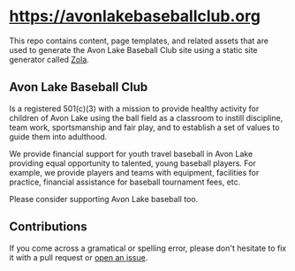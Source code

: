 # https://avonlakebaseballclub.org

This repo contains content, page templates, and related assets that are used to generate the Avon Lake Baseball Club site using a static site generator called [Zola](https://www.getzola.org).

## Avon Lake Baseball Club
Is a registered 501(c)(3) with a mission to provide healthy activity for children of Avon Lake using the ball field as a classroom to instill discipline, team work, sportsmanship and fair play, and to establish a set of values to guide them into adulthood.

We provide financial support for youth travel baseball in Avon Lake providing equal opportunity to talented, young baseball players. For example, we provide players and teams with equipment, facilities for practice, financial assistance for baseball tournament fees, etc.

Please consider supporting Avon Lake baseball too.

## Contributions

If you come across a gramatical or spelling error, please don't hesitate to fix it with a pull request or [open an issue](https://github.com/avonlakebaseballclub/www/issues/new).